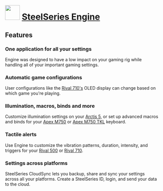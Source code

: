 ﻿# <img src="https://cdn.jsdelivr.net/gh/chtof/chocolatey-packages/automatic/steelseries-engine/steelseries-engine.png" width="48" height="48"/> [SteelSeries Engine](https://chocolatey.org/packages/steelseries-engine)

## Features

### One application for all your settings
Engine was designed to have a low impact on your gaming rig while handling all of your important gaming settings.

### Automatic game configurations
User configurations like the [Rival 710's](https://steelseries.com/gaming-mice/rival-710) OLED display can change based on which game you're playing.

### Illumination, macros, binds and more
Customize illumination settings on your [Arctis 5](), or set up advanced macros and binds for your [Apex M750](https://steelseries.com/gaming-keyboards/apex-m750) or [Apex M750 TKL](https://steelseries.com/gaming-keyboards/apex-m750-tkl) keyboard.

### Tactile alerts
Use Engine to customize the vibration patterns, duration, intensity, and triggers for your [Rival 500](https://steelseries.com/gaming-mice/rival-500) or [Rival 710](https://steelseries.com/gaming-mice/rival-710).

### Settings across platforms
SteelSeries CloudSync lets you backup, share and sync your settings across all your platforms. Create a SteelSeries ID, login, and send your data to the cloud.